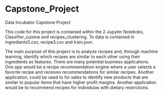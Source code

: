 # Capstone_Project
Data Incubator Capstone Project

This code for this project is contained within the 2 Jupyter Noteboks, Classifier_cuisine and recipes_clustering. Te data is contained in ingredients5.csv, recipe3.csv and train.json.

The main purpose of this project is to analyze recipes and, through machine learning, identify which recipes are similar to each other using their ingredients as features. There are many potential business applications. One app would be a recipe recommendation engine where a user selects a favorite recipe and receives recommendations for similar recipes. Another application, could be used to for sales to identify new products that are similar to popular items that have higher profit margins. Another application would be to recommend recipes for individulas with dietary restrictions.
